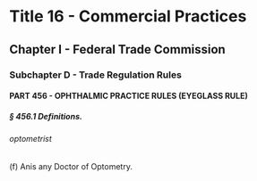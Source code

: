 
# Title 16 - Commercial Practices
## Chapter I - Federal Trade Commission
### Subchapter D - Trade Regulation Rules
#### PART 456 - OPHTHALMIC PRACTICE RULES (EYEGLASS RULE)
##### § 456.1 Definitions.
###### optometrist

(f) Anis any Doctor of Optometry.
